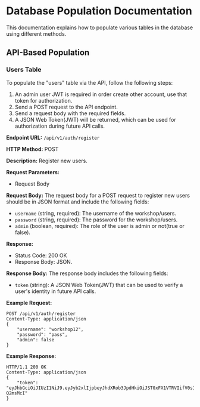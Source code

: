 # Database Population Documentation

This documentation explains how to populate various tables in the database using different methods.

## API-Based Population

### Users Table

To populate the "users" table via the API, follow the following steps:
1. An admin user JWT is required in order create other account, use that token for authorization.
2. Send a POST request to the API endpoint.
3. Send a request body with the required fields.
4. A JSON Web Token(JWT) will be returned, which can be used for authorization during future API calls.

**Endpoint URL:** `/api/v1/auth/register`

**HTTP Method:** POST

**Description:** Register new users.

**Request Parameters:**
- Request Body

**Request Body:**
The request body for a POST request to register new users should be in JSON format and include the following fields:

- `username` (string, required): The username of the workshop/users.
- `password` (string, required): The password for the workshop/users.
- `admin` (boolean, required): The role of the user is admin or not(true or false).

**Response:**
- Status Code: 200 OK
- Response Body: JSON.

**Response Body:**
The response body includes the following fields:
- `token` (string): A JSON Web Token(JWT) that can be used to verify a user's identity in future API calls.

**Example Request:**

```http
POST /api/v1/auth/register
Content-Type: application/json
{
    "username": "workshop12",
    "password": "pass",
    "admin": false   
}
```

**Example Response:**
```http
HTTP/1.1 200 OK
Content-Type: application/json
{
    "token": "eyJhbGciOiJIUzI1NiJ9.eyJyb2xlIjpbeyJhdXRob3JpdHkiOiJST0xFX1VTRVIifV0sInN1YiI6IndvcmtzaG9wMTIiLCJpYXQiOjE2OTU1ODg1MzksImV4cCI6MTY5Njg4NDUzOX0.N6cfpqJnrnEX46cUvp3RAbnTd0dB1Jq7HUE-Q2msMcI"
}
```
<br>


